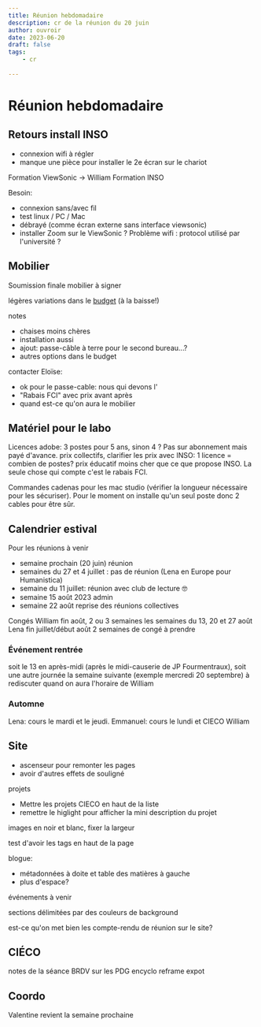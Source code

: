```yaml
---
title: Réunion hebdomadaire
description: cr de la réunion du 20 juin
author: ouvroir
date: 2023-06-20
draft: false
tags:
    - cr
    
---
```


# Réunion hebdomadaire 

## Retours install INSO
- connexion wifi à régler
- manque une pièce pour installer le 2e écran sur le chariot

Formation ViewSonic -> William 
Formation INSO

Besoin:
- connexion sans/avec fil
- test linux / PC / Mac
- débrayé (comme écran externe sans interface viewsonic)
- installer Zoom sur le ViewSonic ?
Problème wifi : protocol utilisé par l'université ? 

## Mobilier

Soumission finale mobilier à signer

légères variations dans le [budget](https://docs.google.com/spreadsheets/d/1AjO9DI-AfkLCVhrdP3BgAPPNSaD6iuGE4PIsBBazFt0/edit#gid=830281235) (à la baisse!)

notes
- chaises moins chères
- installation aussi
- ajout: passe-câble à terre pour le second bureau...? 
- autres options dans le budget

contacter Eloïse:
- ok pour le passe-cable: nous qui devons l'
- "Rabais FCI" avec prix avant après
- quand est-ce qu'on aura le mobilier


## Matériel pour le labo
Licences adobe: 3 postes pour 5 ans, sinon 4 ? Pas sur abonnement mais payé d'avance.
prix collectifs, clarifier les prix avec INSO: 1 licence = combien de postes? 
prix éducatif moins cher que ce que propose INSO. La seule chose qui compte c'est le rabais FCI.

Commandes cadenas pour les mac studio (vérifier la longueur nécessaire pour les sécuriser). Pour le moment on installe qu'un seul poste donc 2 cables pour être sûr.


## Calendrier estival

Pour les réunions à venir
- semaine prochain (20 juin) réunion
- semaines du 27 et 4 juillet : pas de réunion (Lena en Europe pour Humanistica)
- semaine du 11 juillet: réunion avec club de lecture 🤓
- semaine 15 août 2023 admin
- semaine 22 août reprise des réunions collectives

Congés William fin août, 2 ou 3 semaines les semaines du 13, 20 et 27 août
Lena fin juillet/début août 2 semaines de congé à prendre


### Événement rentrée

soit le 13 en après-midi (après le midi-causerie de JP Fourmentraux), soit une autre journée la semaine suivante (exemple mercredi 20 septembre)
à rediscuter quand on aura l'horaire de William

### Automne

Lena: cours le mardi et le jeudi.
Emmanuel: cours le lundi et CIECO
William

## Site
- ascenseur pour remonter les pages
- avoir d'autres effets de souligné 


projets
- Mettre les projets CIECO en haut de la liste
- remettre le higlight pour afficher la mini description du projet

images en noir et blanc, fixer la largeur

test d'avoir les tags en haut de la page

blogue: 
- métadonnées à doite et table des matières à gauche
- plus d'espace? 

événements à venir

sections délimitées par des couleurs de background

est-ce qu'on met bien les compte-rendu de réunion sur le site? 


## CIÉCO 

notes de la séance BRDV sur les PDG
encyclo
reframe
expot

## Coordo

Valentine revient la semaine prochaine
